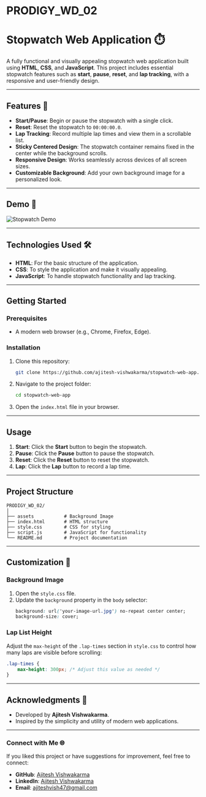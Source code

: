 # PRODIGY_WD_02

# Stopwatch Web Application ⏱️

A fully functional and visually appealing stopwatch web application built using **HTML**, **CSS**, and **JavaScript**. This project includes essential stopwatch features such as **start**, **pause**, **reset**, and **lap tracking**, with a responsive and user-friendly design.

---

## Features 🚀
- **Start/Pause**: Begin or pause the stopwatch with a single click.
- **Reset**: Reset the stopwatch to `00:00:00.0`.
- **Lap Tracking**: Record multiple lap times and view them in a scrollable list.
- **Sticky Centered Design**: The stopwatch container remains fixed in the center while the background scrolls.
- **Responsive Design**: Works seamlessly across devices of all screen sizes.
- **Customizable Background**: Add your own background image for a personalized look.

---

## Demo 🎥
![Stopwatch Demo](![bg_image](https://github.com/user-attachments/assets/937a8896-11ee-466c-897f-bc943f6f7834)
)  

---

## Technologies Used 🛠️
- **HTML**: For the basic structure of the application.
- **CSS**: To style the application and make it visually appealing.
- **JavaScript**: To handle stopwatch functionality and lap tracking.

---

## Getting Started

### Prerequisites
- A modern web browser (e.g., Chrome, Firefox, Edge).

### Installation
1. Clone this repository:
   ```bash
   git clone https://github.com/ajitesh-vishwakarma/stopwatch-web-app.git
   ```
2. Navigate to the project folder:
   ```bash
   cd stopwatch-web-app
   ```
3. Open the `index.html` file in your browser.

---

## Usage

1. **Start**: Click the **Start** button to begin the stopwatch.
2. **Pause**: Click the **Pause** button to pause the stopwatch.
3. **Reset**: Click the **Reset** button to reset the stopwatch.
4. **Lap**: Click the **Lap** button to record a lap time.

---

## Project Structure
```
PRODIGY_WD_02/
│
├── assets           # Background Image
├── index.html       # HTML structure
├── style.css        # CSS for styling
├── script.js        # JavaScript for functionality
└── README.md        # Project documentation
```

---

## Customization 🎨

### Background Image
1. Open the `style.css` file.
2. Update the `background` property in the `body` selector:
   ```css
   background: url('your-image-url.jpg') no-repeat center center;
   background-size: cover;
   ```

### Lap List Height
Adjust the `max-height` of the `.lap-times` section in `style.css` to control how many laps are visible before scrolling:
```css
.lap-times {
    max-height: 300px; /* Adjust this value as needed */
}
```

---

## Acknowledgments 🙌
- Developed by **Ajitesh Vishwakarma**.
- Inspired by the simplicity and utility of modern web applications.

---

### Connect with Me 🌐
If you liked this project or have suggestions for improvement, feel free to connect:
- **GitHub**: [Ajitesh Vishwakarma](https://github.com/ajitesh-vishwakarma)
- **LinkedIn**: [Ajitesh Vishwakarma](https://linkedin.com/in/ajitesh-vishwakarma)
- **Email**: ajiteshvish47@gmail.com 

